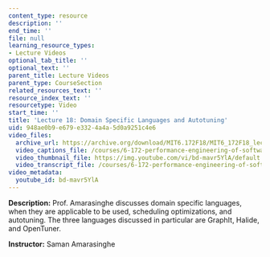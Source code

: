 ```yaml
---
content_type: resource
description: ''
end_time: ''
file: null
learning_resource_types:
- Lecture Videos
optional_tab_title: ''
optional_text: ''
parent_title: Lecture Videos
parent_type: CourseSection
related_resources_text: ''
resource_index_text: ''
resourcetype: Video
start_time: ''
title: 'Lecture 18: Domain Specific Languages and Autotuning'
uid: 948ae0b9-e679-e332-4a4a-5d0a9251c4e6
video_files:
  archive_url: https://archive.org/download/MIT6.172F18/MIT6_172F18_lecture_18_300k.mp4
  video_captions_file: /courses/6-172-performance-engineering-of-software-systems-fall-2018/b7bd4ca4ca245c688cd5f8c759298025_bd-mavr5YlA.vtt
  video_thumbnail_file: https://img.youtube.com/vi/bd-mavr5YlA/default.jpg
  video_transcript_file: /courses/6-172-performance-engineering-of-software-systems-fall-2018/d5db55da032886d854a0e1cdea812f8c_bd-mavr5YlA.pdf
video_metadata:
  youtube_id: bd-mavr5YlA
---
```


**Description:** Prof. Amarasinghe discusses domain specific languages, when they are applicable to be used, scheduling optimizations, and autotuning. The three languages discussed in particular are GraphIt, Halide, and OpenTuner.

**Instructor:** Saman Amarasinghe